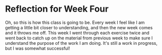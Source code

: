 # Reflection for Week Four

Oh, so this is how this class is going to be. Every week I feel like I am getting a little bit closer to understanding, and then the new week comes and it throws me off. This week I went through each exercise twice and went back to catch up on the material from previous week to make sure I understand the purpose of the work I am doing. It's still a work in progress, but I was somewhat successful!

